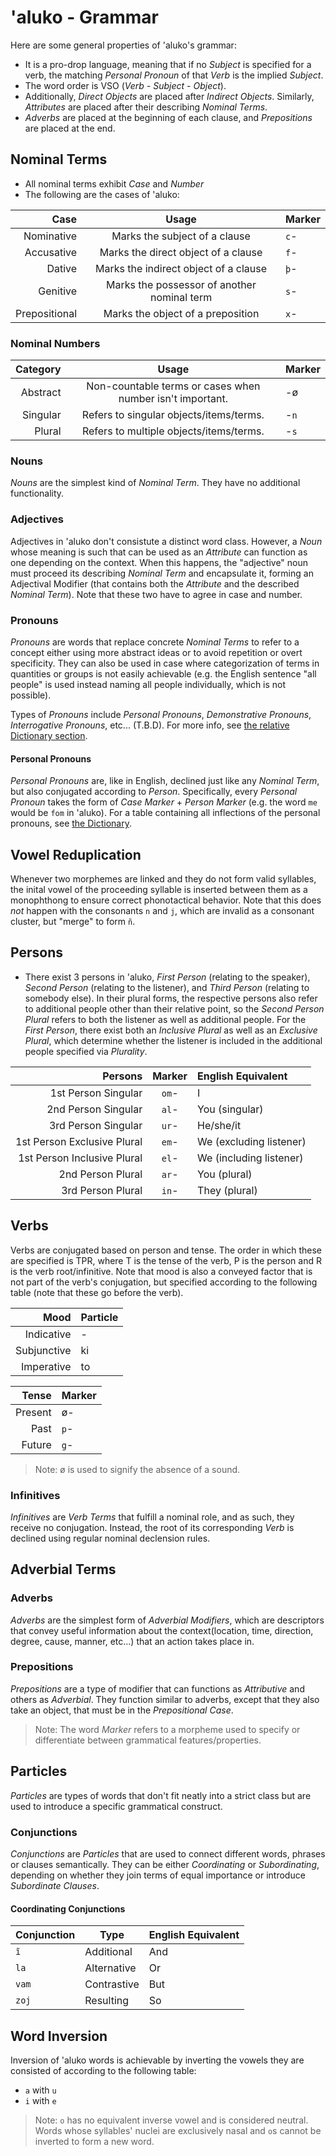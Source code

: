 # 'aluko - Grammar

Here are some general properties of 'aluko's grammar:

- It is a pro-drop language, meaning that if no *Subject* is specified for a verb, the matching *Personal Pronoun* of that *Verb* is the implied *Subject*.
- The word order is VSO (*Verb* - *Subject* - *Object*).
- Additionally, *Direct Objects* are placed after *Indirect Objects*. Similarly, *Attributes* are placed after their describing *Nominal Terms*.
- *Adverbs* are placed at the beginning of each clause, and *Prepositions* are placed at the end.

## Nominal Terms

- All nominal terms exhibit *Case* and *Number*
- The following are the cases of 'aluko:

| **Case**      | **Usage**                                   | **Marker**  |
| ------------: | :-----------------------------------------: | :---------- |
| Nominative    | Marks the subject of a clause               | `c`-        |
| Accusative    | Marks the direct object of a clause         | `f`-        |
| Dative        | Marks the indirect object of a clause       | `þ`-        |
| Genitive      | Marks the possessor of another nominal term | `s`-        |
| Prepositional | Marks the object of a preposition           | `x`-        |

### Nominal Numbers

| **Category** | **Usage**                                                 | **Marker** |
| -----------: | :-------------------------------------------------------: | :--------- |
| Abstract     | Non-countable terms or cases when number isn't important. | -ø         |
| Singular     | Refers to singular objects/items/terms.                   | -`n`       |
| Plural       | Refers to multiple objects/items/terms.                   | -`s`       |

### Nouns

*Nouns* are the simplest kind of *Nominal Term*. They have no additional functionality.

### Adjectives

Adjectives in 'aluko don't consistute a distinct word class. However, a *Noun* whose meaning is such that can be used as an *Attribute* can function as one depending on the context. When this happens, the "adjective" noun must proceed its describing *Nominal Term* and encapsulate it, forming an Adjectival Modifier (that contains both the *Attribute* and the described *Nominal Term*). Note that these two have to agree in case and number.

### Pronouns

*Pronouns* are words that replace concrete *Nominal Terms* to refer to a concept either using more abstract ideas or to avoid repetition or overt specificity. They can also be used in case where categorization of terms in quantities or groups is not easily achievable (e.g. the English sentence "all people" is used instead naming all people individually, which is not possible).

Types of *Pronouns* include *Personal Pronouns*, *Demonstrative Pronouns*, *Interrogative Pronouns*, etc... (T.B.D). For more info, see [the relative Dictionary section](./dictionary.md#other-types-of-pronouns).

#### Personal Pronouns

*Personal Pronouns* are, like in English, declined just like any *Nominal Term*, but also conjugated according to *Person*. Specifically, every *Personal Pronoun* takes the form of *Case Marker* + *Person Marker* (e.g. the word `me` would be `fom` in 'aluko). For a table containing all inflections of the personal pronouns, see [the Dictionary](./dictionary.md#pronoun-inflections).

## Vowel Reduplication

Whenever two morphemes are linked and they do not form valid syllables, the inital vowel of the proceeding syllable is inserted between them as a monophthong to ensure correct phonotactical behavior. Note that this does *not* happen with the consonants `n` and `j`, which are invalid as a consonant cluster, but "merge" to form `ñ`.

## Persons

- There exist 3 persons in 'aluko, *First Person* (relating to the speaker), *Second Person* (relating to the listener), and *Third Person* (relating to somebody else). In their plural forms, the respective persons also refer to additional people other than their relative point, so the *Second Person Plural* refers to both the listener as well as additional people. For the *First Person*, there exist both an *Inclusive Plural* as well as an *Exclusive Plural*, which determine whether the listener is included in the additional people specified via *Plurality*.

| **Persons**                   | **Marker** | **English Equivalent**  |
| ----------------------------: | :--------: | :---------------------- |
| 1st Person Singular           | `om`-      | I                       |
| 2nd Person Singular           | `al`-      | You (singular)          |
| 3rd Person Singular           | `ur`-      | He/she/it               |
| 1st Person Exclusive Plural   | `em`-      | We (excluding listener) |
| 1st Person Inclusive Plural   | `el`-      | We (including listener) |
| 2nd Person Plural             | `ar`-      | You (plural)            |
| 3rd Person Plural             | `in`-      | They (plural)           |

## Verbs

Verbs are conjugated based on person and tense. The order in which these are specified is TPR, where T is the tense of the verb, P is the person and R is the verb root/infinitive. Note that mood is also a conveyed factor that is not part of the verb's conjugation, but specified according to the following table (note that these go before the verb).

| **Mood**    | **Particle** |
| ----------: | :----------- |
| Indicative  | -            |
| Subjunctive | ki           |
| Imperative  | to           |

| **Tense** | **Marker** |
| --------: | :--------- |
| Present   | ø-         |
| Past      | `p`-       |
| Future    | `g`-       |

> Note: ø is used to signify the absence of a sound.

### Infinitives

*Infinitives* are *Verb Terms* that fulfill a nominal role, and as such, they receive no conjugation. Instead, the root of its corresponding *Verb* is declined using regular nominal declension rules.

## Adverbial Terms

### Adverbs

*Adverbs* are the simplest form of *Adverbial Modifiers*, which are descriptors that convey useful information about the context(location, time, direction, degree, cause, manner, etc...) that an action takes place in.

### Prepositions

*Prepositions* are a type of modifier that can functions as *Attributive* and others as *Adverbial*. They function similar to adverbs, except that they also take an object, that must be in the *Prepositional Case*.

> Note: The word *Marker* refers to a morpheme used to specify or differentiate between grammatical features/properties.

## Particles

*Particles* are types of words that don't fit neatly into a strict class but are used to introduce a specific grammatical construct.

### Conjunctions

*Conjunctions* are *Particles* that are used to connect different words, phrases or clauses semantically. They can be either *Coordinating* or *Subordinating*, depending on whether they join terms of equal importance or introduce *Subordinate Clauses*.

#### Coordinating Conjunctions

| **Conjunction** | **Type**    | **English Equivalent** |
| --------------- | ----------- | ---------------------- |
| `ĩ`             | Additional  | And                    |
| `la`            | Alternative | Or                     |
| `vam`           | Contrastive | But                    |
| `zoj`           | Resulting   | So                     |

## Word Inversion

Inversion of 'aluko words is achievable by inverting the vowels they are consisted of according to the following table:

- `a` with `u`
- `i` with `e`

> Note: `o` has no equivalent inverse vowel and is considered neutral. Words whose syllables' nuclei are exclusively nasal and `o`s cannot be inverted to form a new word.